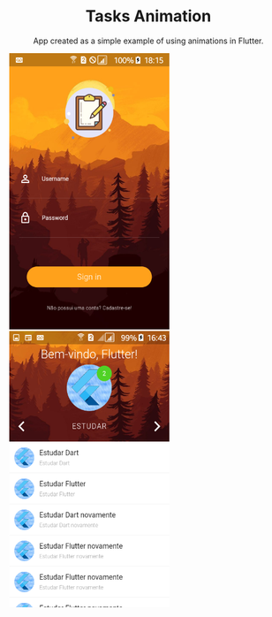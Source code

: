 <h1 align="center">
  Tasks Animation
</h1>

<p align="center">App created as a simple example of using animations in Flutter.</p>

<img src="./readme/image1.png" width="290" height="500" /> <img src="./readme/image2.png" width="290" height="500" />
